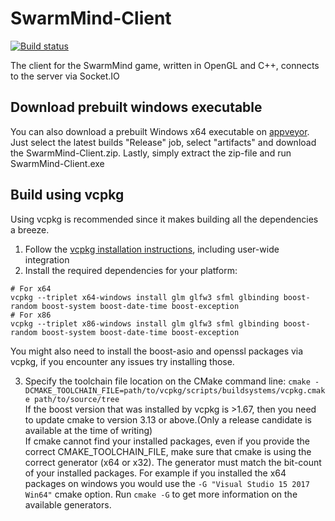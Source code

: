 # SwarmMind-Client

[![Build status](https://ci.appveyor.com/api/projects/status/1bdud8dmgn9i03l6?svg=true)](https://ci.appveyor.com/project/hesiod/swarmmind-client)

The client for the SwarmMind game, written in OpenGL and C++, connects to the server via Socket.IO

## Download prebuilt windows executable
You can also download a prebuilt Windows x64 executable on [appveyor](https://ci.appveyor.com/project/hesiod/swarmmind-client).
Just select the latest builds "Release" job, select "artifacts" and download the SwarmMind-Client.zip.
Lastly, simply extract the zip-file and run SwarmMind-Client.exe

## Build using vcpkg
Using vcpkg is recommended since it makes building all the dependencies a breeze.
1. Follow the [vcpkg installation instructions](https://github.com/Microsoft/vcpkg), including user-wide integration
2. Install the required dependencies for your platform:
``` 
# For x64
vcpkg --triplet x64-windows install glm glfw3 sfml glbinding boost-random boost-system boost-date-time boost-exception
# For x86
vcpkg --triplet x86-windows install glm glfw3 sfml glbinding boost-random boost-system boost-date-time boost-exception
``` 
   You might also need to install the boost-asio and openssl packages via vcpkg, if you encounter any issues try installing those.
   
3. Specify the toolchain file location on the CMake command line: `cmake -DCMAKE_TOOLCHAIN_FILE=path/to/vcpkg/scripts/buildsystems/vcpkg.cmake path/to/source/tree`\
If the boost version that was installed by vcpkg is >1.67, then you need to update cmake to version 3.13 or above.(Only a release candidate is available at the time of writing)\
If cmake cannot find your installed packages, even if you provide the correct CMAKE_TOOLCHAIN_FILE, make sure that cmake is using the correct generator (x64 or x32). The generator must match the bit-count of your installed packages. For example if you installed the x64 packages on windows you would use the `-G "Visual Studio 15 2017 Win64"` cmake option. Run `cmake -G` to get more information on the available generators.
